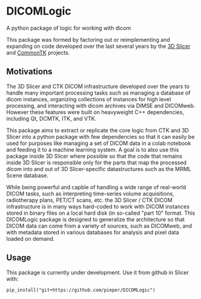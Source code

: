 # DICOMLogic
A python package of logic for working with dicom

This package was formed by factoring out or reimplementing and expanding on
code developed over the last several years by the [3D Slicer](https://slicer.org)
and [CommonTK](https://commontk.org) projects.

## 

## Motivations
The 3D Slicer and CTK DICOM infrastructure developed over the years to handle many important processing
tasks such as managing a database of dicom instances, organizing collections of instances
for high level processing, and interacting with dicom archives via DIMSE and DICOMweb.
However these features were built on heavyweight C++ dependencies, including Qt, DCMTK, ITK, and VTK.

This package aims to extract or replicate the core logic from CTK and 3D Slicer into a python package
with few dependencies so that it can easily be used for purposes like managing a set of DICOM data
in a colab notebook and feeding it to a machine learning system.  A goal is to also use this
package inside 3D Slicer where possible so that the code that remains inside 3D Slicer is responsible
only for the parts that map the processed dicom into and out of 3D Slicer-specific datastructures such
as the MRML Scene database.

While being powerful and capble of handling a wide range of real-world DICOM tasks, such
as interpreting time-series volume acquisitions, radiotherapy plans, PET/CT scans, etc. the
3D Slicer / CTK DICOM infrastructure is in many ways hard-coded to work with DICOM instances
stored in binary files on a local hard disk (in so-called "part 10" format.  This DICOMLogic
package is designed to generalize the architecture so that DICOM data can come from a variety
of sources, such as DICOMweb, and with metadata stored in various databases for analysis
and pixel data loaded on demand.

## Usage

This package is currently under development.  Use it from github in Slicer with:
```
pip_install("git+https://github.com/pieper/DICOMLogic")
```
